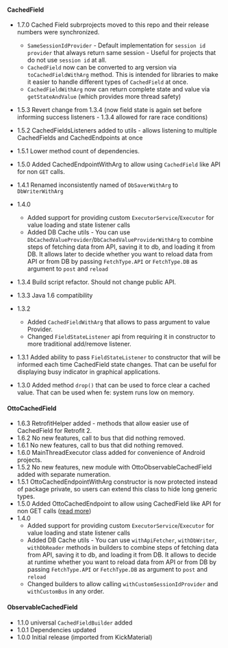 #### CachedField ####
* 1.7.0 Cached Field subrprojects moved to this repo and their release numbers were synchronized.
  * `SameSessionIdProvider` - Default implementation for `session id provider` that always return same session - Useful 
  for projects that do not use `session id` at all.
  * `CachedField` now can be converted to arg version via `toCachedFieldWithArg` method. This is intended
  for libraries to make it easier to handle different types of `CachedField` at once.
  * `CachedFieldWithArg` now can return complete state and value via `getStateAndValue` (which provides more thread safety)
  
* 1.5.3 Revert change from 1.3.4 (now field state is again set before informing success listeners - 1.3.4 allowed for rare race conditions)
* 1.5.2 CachedFieldsListeners added to utils - allows listening to multiple CachedFields and CachedEndpoints at once
* 1.5.1 Lower method count of dependencies.
* 1.5.0 Added CachedEndpointWithArg to allow using ```CachedField``` like API for non ```GET``` calls.
* 1.4.1 Renamed inconsistently named of ```DbSaverWithArg``` to ```DbWriterWithArg```
* 1.4.0 
  * Added support for providing custom ```ExecutorService```/```Executor``` for value loading and state listener calls
  * Added DB Cache utils - You can use ```DbCachedValueProvider```/```DbCachedValueProviderWithArg``` to combine
  steps of fetching data from API, saving it to db, and loading it from DB. It allows later to decide whether you
  want to reload data from API or from DB by passing ```FetchType.API``` or ```FetchType.DB``` as argument to ```post```
  and ```reload```
 
* 1.3.4 Build script refactor. Should not change public API.
* 1.3.3 Java 1.6 compatibility
* 1.3.2 
  * Added ```CachedFieldWithArg``` that allows to pass argument to value Provider. 
  * Changed ```FieldStateListener``` api from requiring it in constructor to more traditional add/remove listener.
* 1.3.1 Added ability to pass ```FieldStateListener``` to constructor that will be informed each time CachedField state changes. 
That can be useful for displaying busy indicator in graphical applications.
* 1.3.0 Added method ```drop()``` that can be used to force clear a cached value. That can be used when fe: system runs low on memory.

#### OttoCachedField ####
* 1.6.3 RetrofitHelper added  - methods that allow easier use of CachedField for Retrofit 2.
* 1.6.2 No new features, call to bus that did nothing removed.
* 1.6.1 No new features, call to bus that did nothing removed.
* 1.6.0 MainThreadExecutor class added for convenience of Android projects.
* 1.5.2 No new features, new module with OttoObservableCachedField added with separate numeration.
* 1.5.1 OttoCachedEndpointWithArg constructor is now protected instead of package private, so users can extend this class to hide long generic types.
* 1.5.0 Added OttoCachedEndpoint to allow using CachedField like API for non GET calls ([read more](https://github.com/byoutline/CachedField#cachedendpoint))
* 1.4.0 
  * Added support for providing custom ```ExecutorService```/```Executor``` for value loading and state listener calls
  * Added DB Cache utils - You can use ```withApiFetcher```, ```withDbWriter```, ```withDbReader``` methods in builders to combine
  steps of fetching data from API, saving it to db, and loading it from DB. It allows to decide at runtime whether you
  want to reload data from API or from DB by passing ```FetchType.API``` or ```FetchType.DB``` as argument to ```post```
  and ```reload```
  * Changed builders to allow calling ```withCustomSessionIdProvider``` and ```withCustomBus``` in any order.
  
#### ObservableCachedField ####
* 1.1.0 universal `CachedFieldBuilder` added
* 1.0.1 Dependencies updated
* 1.0.0 Initial release (imported from KickMaterial)